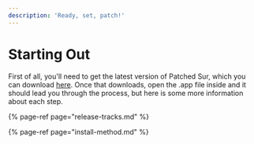 ```yaml
---
description: 'Ready, set, patch!'
---
```


# Starting Out

First of all, you'll need to get the latest version of Patched Sur, which you can download [here](https://github.com/BenSova/Patched-Sur/releases/download/v0.0.5/Patched-Sur.dmg). Once that downloads, open the .app file inside and it should lead you through the process, but here is some more information about each step.

{% page-ref page="release-tracks.md" %}

{% page-ref page="install-method.md" %}





